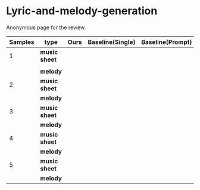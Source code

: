 # Lyric-and-melody-generation
Anonymous page for the review.

| Samples | type   | Ours | Baseline(Single) | Baseline(Prompt) | Baseline(GPT2+YiYu) |
|---------|--------|------|------------------|------------------|---------------------|
| 1       | **music sheet** | 
   |                  |                  |                     |
|         | **melody** |      |                  |                  |                     |
| 2       | **music sheet** |      |                  |                  |                     |
|         | **melody** |      |                  |                  |                     |
| 3       | **music sheet** |      |                  |                  |                     |
|         | **melody** |      |                  |                  |                     |
| 4       | **music sheet** |      |                  |                  |                     |
|         | **melody** |      |                  |                  |                     |
| 5       | **music sheet** |      |                  |                  |                     |
|         | **melody** |      |                  |                  |                     |
